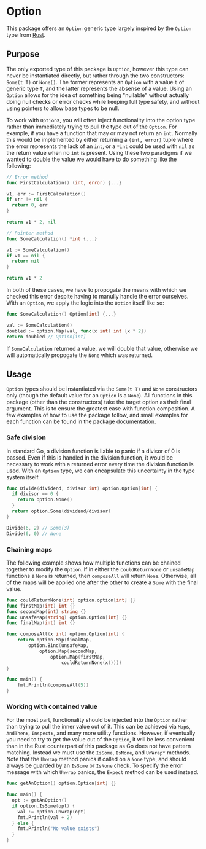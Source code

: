 # Option

This package offers an `Option` generic type largely inspired by the `Option` type from [Rust](https://doc.rust-lang.org/stable/std/option/).

## Purpose

The only exported type of this package is `Option`, however this type can never be instantiated directly, but rather through the two constructors: `Some(t T)` or `None()`. The former represents an `Option` with a value `t` of generic type `T`, and the latter represents the absense of a value. Using an `Option` allows for the idea of something being "nullable" without actually doing null checks or error checks while keeping full type safety, and without using pointers to allow base types to be null.

To work with `Option`s, you will often inject functionality into the option type rather than immediately trying to pull the type out of the `Option`. For example, if you have a function that may or may not return an `int`. Normally this would be implemented by either returning a `(int, error)` tuple where the error represents the lack of an `int`, or a `*int` could be used with `nil` as the return value when no `int` is present. Using these two paradigms if we wanted to double the value we would have to do something like the following:

```go
// Error method
func FirstCalculation() (int, error) {...}

v1, err := FirstCalculation()
if err != nil {
  return 0, err
}

return v1 * 2, nil

// Pointer method
func SomeCalculation() *int {...}

v1 := SomeCalculation()
if v1 == nil {
  return nil
}

return v1 * 2
```

In both of these cases, we have to propogate the means with which we checked this error despite having to manully handle the error ourselves. With an `Option`, we apply the logic into the `Option` itself like so:

```go
func SomeCalculation() Option[int] {...}

val := SomeCalculation()
doubled := option.Map(val, func(x int) int {x * 2})
return doubled // Option[int]
```

If `SomeCalculation` returned a value, we will double that value, otherwise we will automatically propogate the `None` which was returned.

## Usage

`Option` types should be instantiated via the `Some(t T)` and `None` constructors only (though the default value for an `Option` is a `None`). All functions in this package (other than the constructors) take the target option as their final argument. This is to ensure the greatest ease with function composition. A few examples of how to use the package follow, and small examples for each function can be found in the package documentation.

### Safe division

In standard Go, a division function is liable to panic if a divisor of 0 is passed. Even if this is handled in the division function, it would be necessary to work with a returned error every time the division function is used. With an `Option` type, we can encapsulate this uncertainty in the type system itself.

```go
func Divide(dividend, divisor int) option.Option[int] {
  if divisor == 0 {
    return option.None()
  }
  return option.Some(dividend/divisor)
}

Divide(6, 2) // Some(3)
Divide(6, 0) // None
```

### Chaining maps

The following example shows how multiple functions can be chained together to modify the `Option`. If in either the `couldReturnNone` or `unsafeMap` functions a `None` is returned, then `composeAll` will return `None`. Otherwise, all of the maps will be applied one after the other to create a `Some` with the final value.

```go
func couldReturnNone(int) option.option[int] {}
func firstMap(int) int {}
func secondMap(int) string {}
func unsafeMap(string) option.Option[int] {}
func finalMap(int) int {}

func composeAll(x int) option.Option[int] {
	return option.Map(finalMap,
		option.Bind(unsafeMap,
			option.Map(secondMap,
				option.Map(firstMap,
					couldReturnNone(x)))))
}

func main() {
	fmt.Println(composeAll(5))
}
```

### Working with contained value

For the most part, functionality should be injected into the `Option` rather than trying to pull the inner value out of it. This can be achieved via `Map`s, `AndThen`s, `Inspect`s, and many more utility functions. However, if eventually you need to try to get the value out of the `Option`, it will be less convenient than in the Rust counterpart of this package as Go does not have pattern matching. Instead we must use the `IsSome`, `IsNone`, and `UnWrap*` methods. Note that the `Unwrap` method panics if called on a `None` type, and should always be guarded by an `IsSome` or `IsNone` check. To specify the error message with which `Unwrap` panics, the `Expect` method can be used instead.

```go
func getAnOption() option.Option[int] {}

func main() {
  opt := getAnOption()
  if option.IsSome(opt) {
    val := option.Unwrap(opt)
    fmt.Println(val + 2)
  } else {
    fmt.Println("No value exists")
  }
}
```
